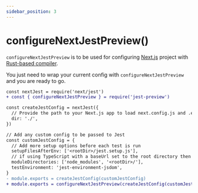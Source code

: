 ```yaml
---
sidebar_position: 3
---
```


# configureNextJestPreview()

`configureNextJestPreview` is to be used for configuring [Next.js](https://nextjs.org) project with [Rust-based compiler](https://nextjs.org/docs/testing#setting-up-jest-with-the-rust-compiler).

You just need to wrap your current config with `configureNextJestPreview` and you are ready to go.

```diff
const nextJest = require('next/jest')
+ const { configureNextJestPreview } = require('jest-preview')

const createJestConfig = nextJest({
  // Provide the path to your Next.js app to load next.config.js and .env files in your test environment
  dir: './',
})

// Add any custom config to be passed to Jest
const customJestConfig = {
  // Add more setup options before each test is run
  setupFilesAfterEnv: ['<rootDir>/jest.setup.js'],
  // if using TypeScript with a baseUrl set to the root directory then you need the below for alias' to work
  moduleDirectories: ['node_modules', '<rootDir>/'],
  testEnvironment: 'jest-environment-jsdom',
}
- module.exports = createJestConfig(customJestConfig)
+ module.exports = configureNextJestPreview(createJestConfig(customJestConfig));
```
